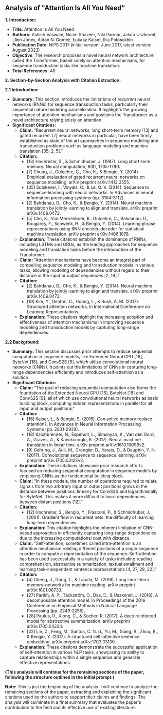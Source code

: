 ## Analysis of "Attention Is All You Need"

**1. Introduction:**

- **Title:** Attention Is All You Need
- **Authors:** Ashish Vaswani, Noam Shazeer, Niki Parmar, Jakob Uszkoreit, Llion Jones, Aidan N. Gomez, Łukasz Kaiser, Illia Polosukhin
- **Publication Date:** NIPS 2017 (initial version: June 2017, latest version: August 2023)
- **Objective:** The research proposes a novel neural network architecture called the Transformer, based solely on attention mechanisms, for sequence transduction tasks like machine translation.
- **Total References:** 40

**2. Section-by-Section Analysis with Citation Extraction:**

**2.1 Introduction:**

- **Summary:** This section introduces the limitations of recurrent neural networks (RNNs) for sequence transduction tasks, particularly their sequential nature hindering parallelization. It highlights the growing importance of attention mechanisms and positions the Transformer as a novel architecture relying solely on attention.
- **Significant Citations:**
    - **Claim:** "Recurrent neural networks, long short-term memory [13] and gated recurrent [7] neural networks in particular, have been firmly established as state of the art approaches in sequence modeling and transduction problems such as language modeling and machine translation [35, 2, 5]."
    - **Citation:**
        - [13] Hochreiter, S., & Schmidhuber, J. (1997). Long short-term memory. Neural computation, 9(8), 1735-1780.
        - [7] Chung, J., Gülçehre, Ç., Cho, K., & Bengio, Y. (2014). Empirical evaluation of gated recurrent neural networks on sequence modeling. arXiv preprint arXiv:1412.3555.
        - [35] Sutskever, I., Vinyals, O., & Le, Q. V. (2014). Sequence to sequence learning with neural networks. In Advances in neural information processing systems (pp. 3104-3112).
        - [2] Bahdanau, D., Cho, K., & Bengio, Y. (2014). Neural machine translation by jointly learning to align and translate. arXiv preprint arXiv:1409.0473.
        - [5] Cho, K., Van Merriënboer, B., Gulcehre, C., Bahdanau, D., Bougares, F., Schwenk, H., & Bengio, Y. (2014). Learning phrase representations using RNN encoder-decoder for statistical machine translation. arXiv preprint arXiv:1406.1078.
    - **Explanation:** These citations establish the dominance of RNNs, including LSTMs and GRUs, as the leading approaches for sequence modeling and translation tasks before the introduction of the Transformer.
    - **Claim:** "Attention mechanisms have become an integral part of compelling sequence modeling and transduction models in various tasks, allowing modeling of dependencies without regard to their distance in the input or output sequences [2, 19]."
    - **Citation:**
        - [2] Bahdanau, D., Cho, K., & Bengio, Y. (2014). Neural machine translation by jointly learning to align and translate. arXiv preprint arXiv:1409.0473.
        - [19] Kim, Y., Denton, C., Hoang, L., & Rush, A. M. (2017). Structured attention networks. In International Conference on Learning Representations.
    - **Explanation:** These citations highlight the increasing adoption and effectiveness of attention mechanisms in improving sequence modeling and transduction models by capturing long-range dependencies.

**2.2 Background:**

- **Summary:** This section discusses prior attempts to reduce sequential computation in sequence models, like Extended Neural GPU [16], ByteNet [18], and ConvS2S [9], which utilize convolutional neural networks (CNNs). It points out the limitations of CNNs in capturing long-range dependencies efficiently and introduces self-attention as a solution.
- **Significant Citations:**
    - **Claim:** "The goal of reducing sequential computation also forms the foundation of the Extended Neural GPU [16], ByteNet [18] and ConvS2S [9], all of which use convolutional neural networks as basic building block, computing hidden representations in parallel for all input and output positions."
    - **Citation:**
        - [16] Kaiser, Ł., & Bengio, S. (2016). Can active memory replace attention?. In Advances in Neural Information Processing Systems (pp. 2931-2939).
        - [18] Kalchbrenner, N., Espeholt, L., Simonyan, K., Van den Oord, A., Graves, A., & Kavukcuoglu, K. (2017). Neural machine translation in linear time. arXiv preprint arXiv:1610.10099v2.
        - [9] Gehring, J., Auli, M., Grangier, D., Yarats, D., & Dauphin, Y. N. (2017). Convolutional sequence to sequence learning. arXiv preprint arXiv:1705.03122v2.
    - **Explanation:** These citations showcase prior research efforts focused on reducing sequential computation in sequence models by employing CNNs as the fundamental building block.
    - **Claim:** "In these models, the number of operations required to relate signals from two arbitrary input or output positions grows in the distance between positions, linearly for ConvS2S and logarithmically for ByteNet. This makes it more difficult to learn dependencies between distant positions [12]."
    - **Citation:**
        - [12] Hochreiter, S., Bengio, Y., Frasconi, P., & Schmidhuber, J. (2001). Gradient flow in recurrent nets: the difficulty of learning long-term dependencies.
    - **Explanation:** This citation highlights the inherent limitation of CNN-based approaches in efficiently capturing long-range dependencies due to the increasing computational cost with distance.
    - **Claim:** "Self-attention, sometimes called intra-attention is an attention mechanism relating different positions of a single sequence in order to compute a representation of the sequence. Self-attention has been used successfully in a variety of tasks including reading comprehension, abstractive summarization, textual entailment and learning task-independent sentence representations [4, 27, 28, 22]."
    - **Citation:**
        - [4] Cheng, J., Dong, L., & Lapata, M. (2016). Long short-term memory-networks for machine reading. arXiv preprint arXiv:1601.06733.
        - [27] Parikh, A. P., Täckström, O., Das, D., & Uszkoreit, J. (2016). A decomposable attention model. In Proceedings of the 2016 Conference on Empirical Methods in Natural Language Processing (pp. 2249-2255).
        - [28] Paulus, R., Xiong, C., & Socher, R. (2017). A deep reinforced model for abstractive summarization. arXiv preprint arXiv:1705.04304.
        - [22] Lin, Z., Feng, M., Santos, C. N. d., Yu, M., Xiang, B., Zhou, B., & Bengio, Y. (2017). A structured self-attentive sentence embedding. arXiv preprint arXiv:1703.03130.
    - **Explanation:** These citations demonstrate the successful application of self-attention in various NLP tasks, showcasing its ability to capture relationships within a single sequence and generate effective representations.

**(This analysis will continue for the remaining sections of the paper, following the structure outlined in the initial prompt.)** 

**Note:** This is just the beginning of the analysis. I will continue to analyze the remaining sections of the paper, extracting and explaining the significant citations used by the authors to support their claims and findings. The analysis will culminate in a final summary that evaluates the paper's contribution to the field and its effective use of existing literature.
